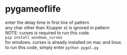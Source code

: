 # pygameoflife
enter the delay time in first line of pattern  
any char other than X(upper x) is ignored in pattern  
NOTE: curses is required to run this code.  
  ```pip install windows_curses```  
  for windows. curses is already installed on mac and linux.  
  to run this code, simply enter ```python pygol.py```
